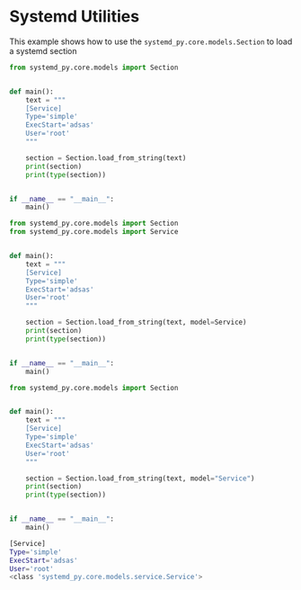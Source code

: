 # Systemd Utilities

This example shows how to use the `systemd_py.core.models.Section` to load a systemd section


```python title="load_from_string.py" linenums="1"
from systemd_py.core.models import Section


def main():
    text = """
    [Service]
    Type='simple'
    ExecStart='adsas'
    User='root'
    """

    section = Section.load_from_string(text)
    print(section)
    print(type(section))


if __name__ == "__main__":
    main()
```

```python title="load_from_string_with_model.py" linenums="1"
from systemd_py.core.models import Section
from systemd_py.core.models import Service


def main():
    text = """
    [Service]
    Type='simple'
    ExecStart='adsas'
    User='root'
    """

    section = Section.load_from_string(text, model=Service)
    print(section)
    print(type(section))


if __name__ == "__main__":
    main()
```

```python title="load_from_string_with_section_name.py" linenums="1"
from systemd_py.core.models import Section


def main():
    text = """
    [Service]
    Type='simple'
    ExecStart='adsas'
    User='root'
    """

    section = Section.load_from_string(text, model="Service")
    print(section)
    print(type(section))


if __name__ == "__main__":
    main()
```

```bash title="output" linenums="1"
[Service]
Type='simple'
ExecStart='adsas'
User='root'
<class 'systemd_py.core.models.service.Service'>
```